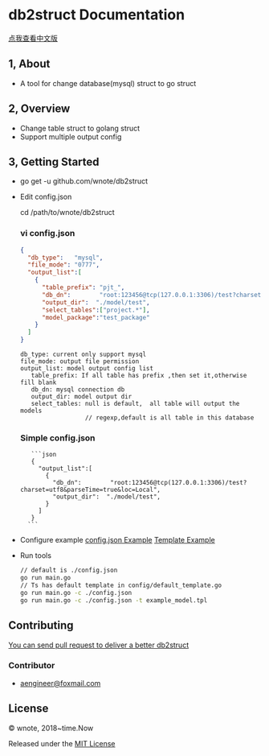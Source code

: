 
# db2struct  Documentation
[点我查看中文版](./docs/README.cn.md)

## 1, About
 - A tool for change database(mysql) struct to go struct

## 2, Overview
* Change table struct to golang struct
* Support multiple output config

## 3, Getting Started

+ go get -u github.com/wnote/db2struct


+ Edit config.json

   cd /path/to/wnote/db2struct

   ### vi config.json
     ```json
     {
       "db_type":   "mysql",
       "file_mode": "0777",
       "output_list":[
         {
           "table_prefix": "pjt_",
           "db_dn":        "root:123456@tcp(127.0.0.1:3306)/test?charset=utf8&parseTime=true&loc=Local",
           "output_dir":  "./model/test",
           "select_tables":["project.*"],
           "model_package":"test_package"
         }
       ]
     }
    ```
    ```
    db_type: current only support mysql
    file_mode: output file permission
    output_list: model output config list
       table_prefix: If all table has prefix ,then set it,otherwise fill blank
       db_dn: mysql connection db
       output_dir: model output dir
       select_tables: null is default,  all table will output the models
                      // regexp,default is all table in this database
    ```
    ### Simple config.json
         ```json
         {
           "output_list":[
             {
               "db_dn":        "root:123456@tcp(127.0.0.1:3306)/test?charset=utf8&parseTime=true&loc=Local",
               "output_dir":  "./model/test",
             }
           ]
         }
        ```
+ Configure example
    [config.json Example](./config.json)
    [Template Example](./docs/example_model.tpl)

+ Run tools
    ```bash
    // default is ./config.json
    go run main.go
    // Ts has default template in config/default_template.go
    go run main.go -c ./config.json 
    go run main.go -c ./config.json -t example_model.tpl
    ```

## Contributing

[You can send pull request to deliver a better db2struct](https://github.com/wnote/db2struct)

### Contributor
   * aengineer@foxmail.com

## License

© wnote, 2018~time.Now

Released under the [MIT License](https://github.com/wnote/db2struct/blob/master/License)

